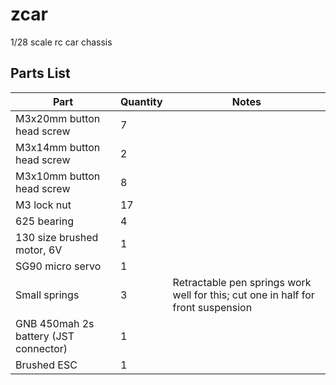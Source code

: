# zcar
1/28 scale rc car chassis

## Parts List



|  Part | Quantity   | Notes  |
|---|---|---|
|  M3x20mm button head screw | 7  |   |
|  M3x14mm button head screw | 2 |   |
|  M3x10mm button head screw | 8  |   |
|  M3 lock nut | 17 |
| 625 bearing | 4 |
| 130 size brushed motor, 6V | 1 |
| SG90 micro servo | 1 |
| Small springs | 3 | Retractable pen springs work well for this; cut one in half for front suspension |
| GNB 450mah 2s battery (JST connector) | 1 |
| Brushed ESC | 1 |
